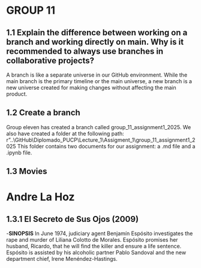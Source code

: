 # GROUP 11
## 1.1 Explain the difference between working on a branch and working directly on main. Why is it recommended to always use branches in collaborative projects?
A branch is like a separate universe in our GitHub environment.
While the main branch is the primary timeline or the main universe, a new branch is a new universe created for making changes without affecting the main product. 
## 1.2 Create a branch 
Group eleven has created a branch called group_11_assignment1_2025.
We also have created a folder at the following path: r”..\GitHub\Diplomado_PUCP\Lecture_1\Assigment_1\group_11_assignment1_2025
This folder contains two documents for our assignment: a .md file and a .ipynb file.
## 1.3 Movies

# Andre La Hoz
## 1.3.1 El Secreto de Sus Ojos (2009)
-**SINOPSIS**
In June 1974, judiciary agent Benjamín Espósito investigates the rape and murder of Liliana Colotto de Morales. Espósito promises her husband, Ricardo, that he will find the killer and ensure a life sentence. Espósito is assisted by his alcoholic partner Pablo Sandoval and the new department chief, Irene Menéndez-Hastings. 
